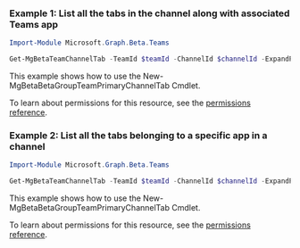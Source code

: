 ### Example 1: List all the tabs in the channel along with associated Teams app

```powershellImport-Module Microsoft.Graph.Beta.Teams

Get-MgBetaTeamChannelTab -TeamId $teamId -ChannelId $channelId -ExpandProperty "teamsApp"
```
This example shows how to use the New-MgBetaBetaGroupTeamPrimaryChannelTab Cmdlet.
To learn about permissions for this resource, see the [permissions reference](/graph/permissions-reference).

### Example 2: List all the tabs belonging to a specific app in a channel

```powershellImport-Module Microsoft.Graph.Beta.Teams

Get-MgBetaTeamChannelTab -TeamId $teamId -ChannelId $channelId -ExpandProperty "teamsApp" -Filter "teamsApp/id eq 'com.microsoft.teamspace.tab.planner'"
```
This example shows how to use the New-MgBetaBetaGroupTeamPrimaryChannelTab Cmdlet.
To learn about permissions for this resource, see the [permissions reference](/graph/permissions-reference).


